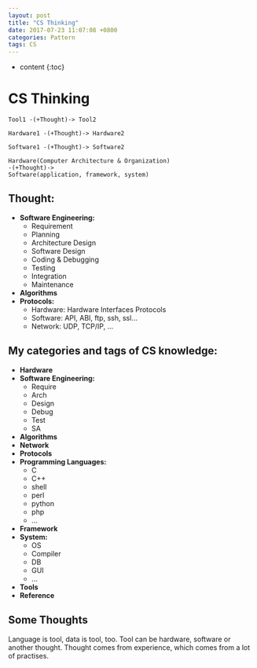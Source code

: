 ```yaml
---
layout: post
title: "CS Thinking"
date: 2017-07-23 11:07:08 +0800
categories: Pattern
tags: CS
---
```


* content
{:toc}

# CS Thinking

```
Tool1 -(+Thought)-> Tool2

Hardware1 -(+Thought)-> Hardware2

Software1 -(+Thought)-> Software2

Hardware(Computer Architecture & Organization)
-(+Thought)->
Software(application, framework, system)
```

## Thought:

+ **Software Engineering:**
    + Requirement
    + Planning
    + Architecture Design
    + Software Design
    + Coding & Debugging
    + Testing
    + Integration
    + Maintenance
+ **Algorithms**
+ **Protocols:**
    + Hardware: Hardware Interfaces Protocols
    + Software: API, ABI, ftp, ssh, ssl...
    + Network: UDP, TCP/IP, ...

## My categories and tags of CS knowledge:

+ **Hardware**
+ **Software Engineering:**
    + Require
    + Arch
    + Design
    + Debug
    + Test
    + SA
+ **Algorithms**
+ **Network**
+ **Protocols**
+ **Programming Languages:**
    + C
    + C++
    + shell
    + perl
    + python
    + php
    + ...
+ **Framework**
+ **System:**
    + OS
    + Compiler
    + DB
    + GUI
    + ...
+ **Tools**
+ **Reference**

## Some Thoughts

Language is tool, data is tool, too. Tool can be hardware, software or another
thought. Thought comes from experience, which comes from a lot of practises.

